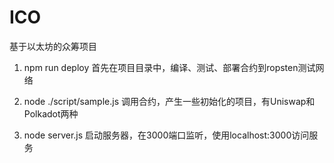 # ICO
基于以太坊的众筹项目

1. npm run deploy
首先在项目目录中，编译、测试、部署合约到ropsten测试网络

2. node ./script/sample.js
调用合约，产生一些初始化的项目，有Uniswap和Polkadot两种

3. node server.js
启动服务器，在3000端口监听，使用localhost:3000访问服务
